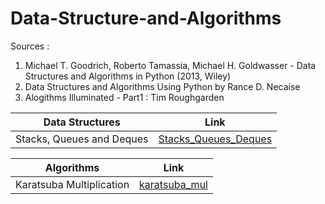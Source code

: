 # Data-Structure-and-Algorithms

Sources : 
1. Michael T. Goodrich, Roberto Tamassia, Michael H. Goldwasser - Data Structures and Algorithms in Python (2013, Wiley) 
2. Data Structures and Algorithms Using Python by Rance D. Necaise
3. Alogithms Illuminated - Part1  : Tim Roughgarden

| Data Structures          | Link   |
| -------------------- |-------------|
| Stacks, Queues and Deques |[Stacks_Queues_Deques](https://nbviewer.org/github/NasreenAhmed/Data-Structure-and-Algorithms/blob/main/data_structures/Stacks_Queues_Deques.ipynb) | 

| Algorithms         | Link   |
| -------------------- |-------------|
| Karatsuba Multiplication |[karatsuba_mul](https://nbviewer.org/github/NasreenAhmed/Data-Structure-and-Algorithms/blob/main/algorithms/karatsuba_multiplication.ipynb) | 



